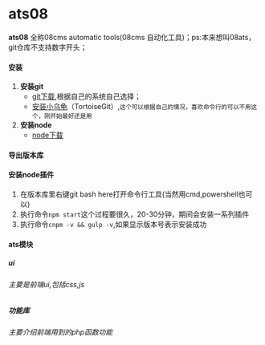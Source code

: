 # ats08
**ats08** 全称08cms automatic tools(08cms 自动化工具)；ps:本来想叫08ats，git仓库不支持数字开头；
#### 安装
1. **安装git**
	- [git下载](http://git-scm.com/download/),根据自己的系统自己选择；
	- [安装小乌龟](http://tortoisegit.org/download/)（TortoiseGit）,`这个可以根据自己的情况，喜欢命令行的可以不用这个，刚开始最好还是用`
1. **安装node**
	- [node下载](https://nodejs.org/en/)

#### 导出版本库
#### 安装node插件
1. 在版本库里右键git bash here打开命令行工具(当然用cmd,powershell也可以)
1. 执行命令`npm start`这个过程要很久，20-30分钟，期间会安装一系列插件
1. 执行命令`cnpm -v && gulp -v`,如果显示版本号表示安装成功
#### ats模块
##### ui
###### 主要是前端ui,包括css,js
##### 功能库
###### 主要介绍前端用到的php函数功能
